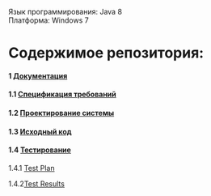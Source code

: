 

Язык программирования: Java 8  
Платформа: Windows 7 

# Содержимое репозитория:

#### 1 [Документация](https://github.com/catherine-yarosh-650501/BookerFiles/tree/master/Docs)</br>

#### 1.1 [Спецификация требований](https://github.com/catherine-yarosh-650501/BookerFiles/blob/master/Docs/Requirements.md)</br>

#### 1.2 [Проектирование системы](https://github.com/catherine-yarosh-650501/BookerFiles/blob/master/Docs/diagrams/diagrams_di.md)</br>

#### 1.3 [Исходный код](https://github.com/catherine-yarosh-650501/BookerFiles/tree/master/BookerFiles)</br>

#### 1.4 [Тестирование ](https://github.com/catherine-yarosh-650501/BookerFiles/tree/master/Docs/Testing)</br>

1.4.1 [Test Plan](https://github.com/catherine-yarosh-650501/BookerFiles/blob/master/Docs/Testing/Test%20Plan.md)</br>

1.4.2[Test Results](https://github.com/catherine-yarosh-650501/BookerFiles/blob/master/Docs/Testing/Test%20Results.md)</br>
